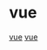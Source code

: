 # vue

[vue](https://github.com/BuilderIO/mitosis)
[vue](https://github.com/HerringtonDarkholme/vue-compiler)
